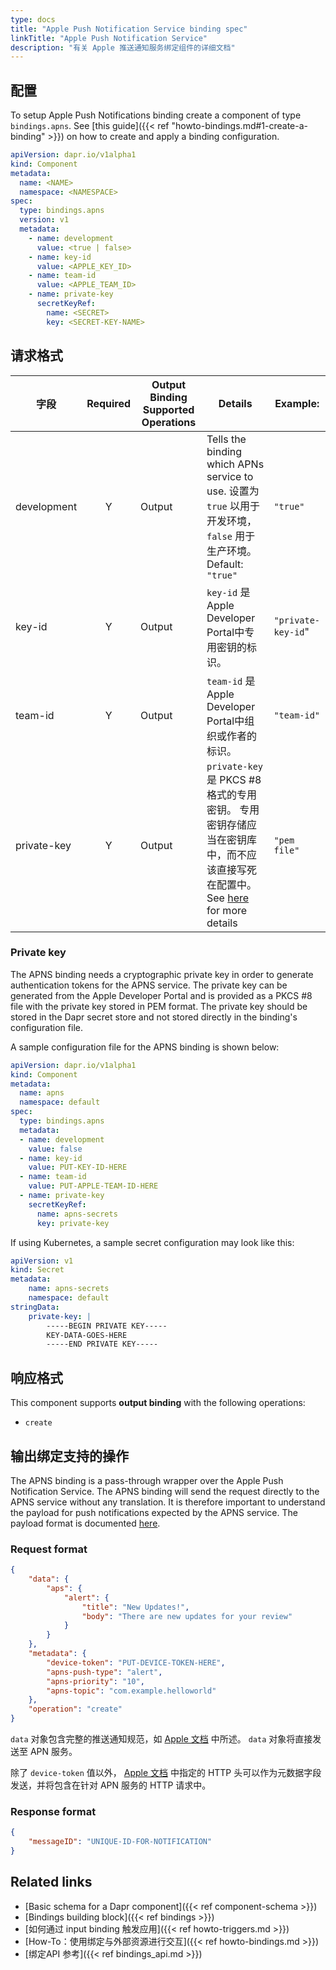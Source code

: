 ```yaml
---
type: docs
title: "Apple Push Notification Service binding spec"
linkTitle: "Apple Push Notification Service"
description: "有关 Apple 推送通知服务绑定组件的详细文档"
---
```


## 配置

To setup Apple Push Notifications binding create a component of type `bindings.apns`. See [this guide]({{< ref "howto-bindings.md#1-create-a-binding" >}}) on how to create and apply a binding configuration.

```yaml
apiVersion: dapr.io/v1alpha1
kind: Component
metadata:
  name: <NAME>
  namespace: <NAMESPACE>
spec:
  type: bindings.apns
  version: v1
  metadata:
    - name: development
      value: <true | false>
    - name: key-id
      value: <APPLE_KEY_ID>
    - name: team-id
      value: <APPLE_TEAM_ID>
    - name: private-key
      secretKeyRef:
        name: <SECRET>
        key: <SECRET-KEY-NAME>
```
## 请求格式

| 字段          | Required | Output Binding Supported Operations | Details                                                                                               | Example:           |
| ----------- |:--------:| ----------------------------------- | ----------------------------------------------------------------------------------------------------- | ------------------ |
| development |    Y     | Output                              | Tells the binding which APNs service to use. 设置为 `true` 以用于开发环境， `false` 用于生产环境。 Default: `"true"`    | `"true"`           |
| key-id      |    Y     | Output                              | `key-id` 是 Apple Developer Portal中专用密钥的标识。                                                            | `"private-key-id`" |
| team-id     |    Y     | Output                              | `team-id` 是 Apple Developer Portal中组织或作者的标识。                                                          | `"team-id"`        |
| private-key |    Y     | Output                              | `private-key` 是 PKCS #8格式的专用密钥。 专用密钥存储应当在密钥库中，而不应该直接写死在配置中。 See [here](#private-key) for more details | `"pem file"`       |

### Private key
The APNS binding needs a cryptographic private key in order to generate authentication tokens for the APNS service. The private key can be generated from the Apple Developer Portal and is provided as a PKCS #8 file with the private key stored in PEM format. The private key should be stored in the Dapr secret store and not stored directly in the binding's configuration file.

A sample configuration file for the APNS binding is shown below:
```yaml
apiVersion: dapr.io/v1alpha1
kind: Component
metadata:
  name: apns
  namespace: default
spec:
  type: bindings.apns
  metadata:
  - name: development
    value: false
  - name: key-id
    value: PUT-KEY-ID-HERE
  - name: team-id
    value: PUT-APPLE-TEAM-ID-HERE
  - name: private-key
    secretKeyRef:
      name: apns-secrets
      key: private-key
```
If using Kubernetes, a sample secret configuration may look like this:
```yaml
apiVersion: v1
kind: Secret
metadata:
    name: apns-secrets
    namespace: default
stringData:
    private-key: |
        -----BEGIN PRIVATE KEY-----
        KEY-DATA-GOES-HERE
        -----END PRIVATE KEY-----
```

## 响应格式

This component supports **output binding** with the following operations:

- `create`

## 输出绑定支持的操作

The APNS binding is a pass-through wrapper over the Apple Push Notification Service. The APNS binding will send the request directly to the APNS service without any translation. It is therefore important to understand the payload for push notifications expected by the APNS service. The payload format is documented [here](https://developer.apple.com/documentation/usernotifications/setting_up_a_remote_notification_server/generating_a_remote_notification).

### Request format

```json
{
    "data": {
        "aps": {
            "alert": {
                "title": "New Updates!",
                "body": "There are new updates for your review"
            }
        }
    },
    "metadata": {
        "device-token": "PUT-DEVICE-TOKEN-HERE",
        "apns-push-type": "alert",
        "apns-priority": "10",
        "apns-topic": "com.example.helloworld"
    },
    "operation": "create"
}
```

`data` 对象包含完整的推送通知规范，如 [Apple 文档](https://developer.apple.com/documentation/usernotifications/setting_up_a_remote_notification_server/generating_a_remote_notification) 中所述。 `data` 对象将直接发送至 APN 服务。

除了 `device-token` 值以外， [Apple 文档](https://developer.apple.com/documentation/usernotifications/setting_up_a_remote_notification_server/sending_notification_requests_to_apns) 中指定的 HTTP 头可以作为元数据字段发送，并将包含在针对 APN 服务的 HTTP 请求中。

### Response format

```json
{
    "messageID": "UNIQUE-ID-FOR-NOTIFICATION"
}
```

## Related links

- [Basic schema for a Dapr component]({{< ref component-schema >}})
- [Bindings building block]({{< ref bindings >}})
- [如何通过 input binding 触发应用]({{< ref howto-triggers.md >}})
- [How-To：使用绑定与外部资源进行交互]({{< ref howto-bindings.md >}})
- [绑定API 参考]({{< ref bindings_api.md >}})
